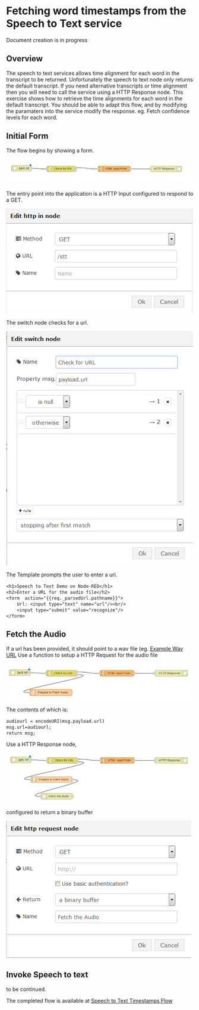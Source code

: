 # Fetching word timestamps from the Speech to Text service

Document creation is in progress

## Overview
The speech to text services allows time alignment for each word in the transcript to be returned. Unfortunately the 
speech to text node only returns the default transcript. If you need alternative transcripts or time alignment then
you will need to call the service using a HTTP Response node. This exercise shows how to retrieve the time alignments for 
each word in the default transcript. You should be able to adapt this flow, and by modifying the paramaters into the 
service modify the response. eg. Fetch confidence levels for each word. 

## Initial Form
The flow begins by showing a form.

![Upload both positive and negative examples](images/astt_show_form.png)

The entry point into the application is a HTTP Input configured to respond to a GET.

![HTTP GET Node](images/astt_application_get_node.png)

The switch node checks for a url.

![HTTP GET Node](images/astt_check_for_url_node.png)

The Template prompts the user to enter a url.

```
<h1>Speech to Text Demo on Node-RED</h1>
<h2>Enter a URL for the audio file</h2>
<form  action="{{req._parsedUrl.pathname}}">
    Url: <input type="text" name="url"/><br/>
    <input type="submit" value="recognize"/>
</form>
```

## Fetch the Audio
If a url has been provided, it should point to a wav 
file (eg. [Example Wav URL](http://www-mobile.ecs.soton.ac.uk/hth97r/links/Database/man1_wb.wav)
Use a function to setup a HTTP Request for the audio file

![HTTP GET Node](images/astt_function_prepare_audio.png)

The contents of which is:

```
audiourl = encodeURI(msg.payload.url)
msg.url=audiourl;
return msg;
```

Use a HTTP Response node,

![HTTP Response Node for Audio](images/astt_fetch_audio_request.png)

configured to return a binary buffer

![HTTP GET for Audio](images/astt_fetch_audio_node.png)


## Invoke Speech to text
to be continued.

The completed flow is available at [Speech to Text Timestamps Flow](astt_speech_timestamps_flow.json)
